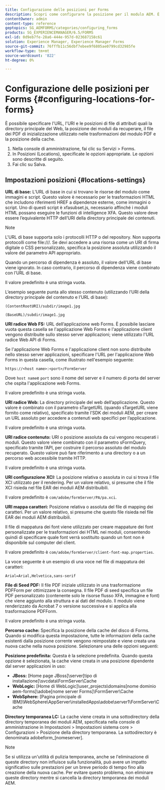 ```yaml
---
title: Configurazione delle posizioni per Forms
description: Scopri come configurare la posizione per il modulo AEM. È possibile specificare le posizioni degli attributi dei file, la posizione del modulo, il file dei PDF di seed e la posizione della cache.
contentOwner: admin
content-type: reference
geptopics: SG_AEMFORMS/categories/configuring_forms
products: SG_EXPERIENCEMANAGER/6.5/FORMS
exl-id: 0d9eb7fe-28a6-444e-957d-023687158c61
solution: Experience Manager, Experience Manager Forms
source-git-commit: 76fffb11c56dbf7ebee9f6805ae0799cd32985fe
workflow-type: tm+mt
source-wordcount: '822'
ht-degree: 0%

---
```


# Configurazione delle posizioni per Forms {#configuring-locations-for-forms}

È possibile specificare l&#39;URL, l&#39;URI e le posizioni di file di attributi quali la directory principale del Web, la posizione dei moduli da recuperare, il file dei PDF di inizializzazione utilizzato nelle trasformazioni del modulo PDF e la posizione della cache.

1. Nella console di amministrazione, fai clic su Servizi > Forms.
1. In Posizioni (Locations), specificate le opzioni appropriate. Le opzioni sono descritte di seguito.
1. Fai clic su Salva.

## Impostazioni posizioni {#locations-settings}

**URL di base:** L’URL di base in cui si trovano le risorse del modulo come immagini e script. Questo valore è necessario per le trasformazioni HTML che includono riferimenti HREF a dipendenze esterne, come immagini o script. Uno di questi script è xfasubset.js, necessario affinché i moduli HTML possano eseguire le funzioni di intelligence XFA. Questo valore deve essere l’equivalente HTTP dell’URI della directory principale dei contenuti.

>[!NOTE]
>
>L&#39;URL di base supporta solo i protocolli HTTP o del repository. Non supporta protocolli come file:///. Se devi accedere a una risorsa come un URI di firma digitale o CSS personalizzato, specifica la posizione assoluta utilizzando il valore del parametro API appropriato.

Quando un percorso di dipendenza è assoluto, il valore dell&#39;URL di base viene ignorato. In caso contrario, il percorso di dipendenza viene combinato con l’URL di base.

Il valore predefinito è una stringa vuota.

L’esempio seguente punta allo stesso contenuto (utilizzando l’URI della directory principale del contenuto e l’URL di base):

`(ContentRootURI)/subdir/image1.jpg`

`(BaseURL)/subdir/image1.jpg`

**URI radice Web FS:** URL dell’applicazione web Forms. È possibile lasciare vuota questa casella se l&#39;applicazione Web Forms e l&#39;applicazione client vengono distribuite sullo stesso server applicazioni; viene utilizzato l&#39;URL radice Web API di Forms.

Se l&#39;applicazione Web Forms e l&#39;applicazione client non sono distribuite nello stesso server applicazioni, specificare l&#39;URL per l&#39;applicazione Web Forms in questa casella, come illustrato nell&#39;esempio seguente:

`https://<host name>:<port>/FormServer`

Dove `host name`e `port` sono il nome del server e il numero di porta del server che ospita l&#39;applicazione web Forms.

Il valore predefinito è una stringa vuota.

**URI radice Web:** La directory principale del web dell’applicazione. Questo valore è combinato con il parametro sTargetURL (quando sTargetURL viene fornito come relativo), specificato tramite l’SDK dei moduli AEM, per creare un URL assoluto per accedere a contenuti web specifici per l’applicazione.

Il valore predefinito è una stringa vuota.

**URI radice contenuto:** URI o posizione assoluta da cui vengono recuperati i moduli. Questo valore viene combinato con il parametro sFormQuery, specificato tramite l’API, per costruire il percorso assoluto del modulo recuperato. Questo valore può fare riferimento a una directory o a un percorso web accessibile tramite HTTP.

Il valore predefinito è una stringa vuota.

**URI configurazione XCI:** La posizione relativa o assoluta in cui si trova il file XCI utilizzato per il rendering. Per un valore relativo, si presume che il file XCI risieda nel file EAR dei moduli AEM distribuibili.

Il valore predefinito è `com/adobe/formServer/PA/pa.xci`.

**URI mappa caratteri:** Posizione relativa o assoluta del file di mapping dei caratteri. Per un valore relativo, si presume che questo file risieda nel file EAR dei moduli AEM distribuibili.

Il file di mappatura dei font viene utilizzato per creare mappature dei font personalizzate per le trasformazioni dei HTML nei moduli, consentendo quindi di specificare quale font verrà sostituito quando un font non è disponibile sul computer del client.

Il valore predefinito è `com/adobe/formServer/client-font-map.properties`.

La voce seguente è un esempio di una voce nel file di mappatura dei caratteri:

`Arial=Arial,Helvetica,sans-serif`

**File di Seed PDF:** Il file PDF iniziale utilizzato in una trasformazione PDFForm per ottimizzare la consegna. Il file PDF di seed specifica un file PDF personalizzato (contenente solo le risorse flusso XFA, immagine e font) che viene aggiunto alla struttura e ai dati del modulo. Il modulo viene renderizzato da Acrobat 7 o versione successiva e si applica alla trasformazione PDFForm.

Il valore predefinito è una stringa vuota.

**Percorso cache:** Specifica la posizione della cache del disco di Forms. Quando si modifica questa impostazione, tutte le informazioni della cache esistenti dalla posizione corrente vengono reimpostate e viene creata una nuova cache nella nuova posizione. Selezionare una delle opzioni seguenti:

**Posizione predefinita:** Questa è la selezione predefinita. Quando questa opzione è selezionata, la cache viene creata in una posizione dipendente dal server applicazioni in uso:

* **JBoss:** [Home page JBoss]\server\[tipo di installazione]\svcdata\FormServer\Cache
* **WebLogic:** [Home di WebLogic]\user_projects\domains\[nome dominio aem-forms]\adobe\[nome server Forms]\FormServer\Cache
* **WebSphere:** [Pagina principale di IBM]\WebSphere\AppServer\installedApps\adobe\server1\FormServer\Cache

**Directory temporanea LC:** La cache viene creata in una sottodirectory della directory temporanea dei moduli AEM, specificata nella console di amministrazione in Impostazioni > Impostazioni sistema core > Configurazioni > Posizione della directory temporanea. La sottodirectory è denominata adobeform_[nomeserver].

>[!NOTE]
>
>Se si utilizza un&#39;utilità di pulizia temporanea, anche se l&#39;eliminazione di queste directory non influisce sulla funzionalità, può avere un impatto significativo sulle prestazioni per un breve periodo di tempo fino alla creazione della nuova cache. Per evitare questo problema, non eliminare queste directory mentre si cancella la directory temporanea dei moduli AEM.
